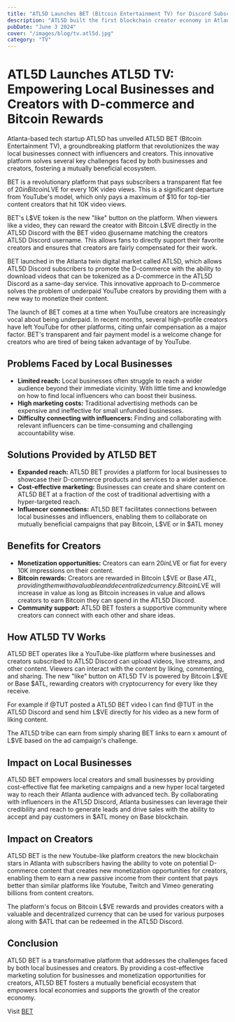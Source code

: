 ```yaml
---
title: "ATL5D Launches BET (Bitcoin Entertainment TV) for Discord Subscribers to Earn Bitcoin While Promoting to Atlanta"
description: "ATL5D built the first blockchain creator economy in Atlanta with Bitcoin powered TV network."
pubDate: "June 3 2024"
cover: "/images/blog/tv.atl5d.jpg"
category: "TV"
---
```


# ATL5D Launches ATL5D TV: Empowering Local Businesses and Creators with D-commerce and Bitcoin Rewards

Atlanta-based tech startup ATL5D has unveiled ATL5D BET (Bitcoin Entertainment TV), a groundbreaking platform that revolutionizes the way local businesses connect with influencers and creators. This innovative platform solves several key challenges faced by both businesses and creators, fostering a mutually beneficial ecosystem. 

BET is a revolutionary platform that pays subscribers a transparent flat fee of $20 in Bitcoin L$VE for every 10K video views. This is a significant departure from YouTube's model, which only pays a maximum of $10 for top-tier content creators that hit 10K video views.

BET's L$VE token is the new "like" button on the platform. When viewers like a video, they can reward the creator with Bitcoin L$VE directly in the ATL5D Discord with the BET video @username matching the creators ATL5D Discord username. This allows fans to directly support their favorite creators and ensures that creators are fairly compensated for their work.

BET launched in the Atlanta twin digital market called ATL5D, which allows ATL5D Discord subscribers to promote the D-commerce with the ability to download videos that can be tokenized as a D-commerce in the ATL5D Discord as a same-day service. This innovative approach to D-commerce solves the problem of underpaid YouTube creators by providing them with a new way to monetize their content.

The launch of BET comes at a time when YouTube creators are increasingly vocal about being underpaid. In recent months, several high-profile creators have left YouTube for other platforms, citing unfair compensation as a major factor. BET's transparent and fair payment model is a welcome change for creators who are tired of being taken advantage of by YouTube.

## Problems Faced by Local Businesses

- **Limited reach:** Local businesses often struggle to reach a wider audience beyond their immediate vicinity. With little time and knowledge on how to find local influencers who can boost their business. 
- **High marketing costs:** Traditional advertising methods can be expensive and ineffective for small unfunded businesses.
- **Difficulty connecting with influencers:** Finding and collaborating with relevant influencers can be time-consuming and challenging accountability wise.

## Solutions Provided by ATL5D BET

- **Expanded reach:** ATL5D BET provides a platform for local businesses to showcase their D-commerce products and services to a wider audience.
- **Cost-effective marketing:** Businesses can create and share content on ATL5D BET at a fraction of the cost of traditional advertising with a hyper-targeted reach.
- **Influencer connections:** ATL5D BET facilitates connections between local businesses and influencers, enabling them to collaborate on mutually beneficial campaigns that pay Bitcoin, L$VE or in $ATL money

## Benefits for Creators

- **Monetization opportunities:** Creators can earn $20 in L$VE or fiat for every 10K impressions on their content.
- **Bitcoin rewards:** Creators are rewarded in Bitcoin L$VE or Base $ATL, providing them with a valuable and decentralized currency. Bitcoin L$VE will increase in value as long as Bitcoin increases in value and allows creators to earn Bitcoin they can spend in the ATL5D Discord.
- **Community support:** ATL5D BET fosters a supportive community where creators can connect with each other and share ideas. 

## How ATL5D TV Works

ATL5D BET operates like a YouTube-like platform where businesses and creators subscribed to ATL5D Discord can upload videos, live streams, and other content. Viewers can interact with the content by liking, commenting, and sharing. The new "like" button on ATL5D TV is powered by Bitcoin L$VE or Base $ATL, rewarding creators with cryptocurrency for every like they receive.

For example if @TUT posted a ATL5D BET video I can find @TUT in the ATL5D Discord and send him L$VE directly for his video as a new form of liking content.

The ATL5D tribe can earn from simply sharing BET links to earn x amount of L$VE based on the ad campaign's challenge.

## Impact on Local Businesses

ATL5D BET empowers local creators and small businesses by providing cost-effective flat fee marketing campaigns and a new hyper local targeted way to reach their Atlanta audience with advanced tech. By collaborating with influencers in the ATL5D Discord, Atlanta businesses can leverage their credibility and reach to generate leads and drive sales with the ability to accept and pay customers in $ATL money on Base blockchain.

## Impact on Creators

ATL5D BET is the new Youtube-like platform creators the new blockchain stars in Atlanta with subscribers having the ability to vote on potential D-commerce content that creates new monetization opportunities for creators, enabling them to earn a new passive income from their content that pays better than similar platforms like Youtube, Twitch and Vimeo generating billions from content creators.

 The platform's focus on Bitcoin L$VE rewards and provides creators with a valuable and decentralized currency that can be used for various purposes along with $ATL that can be redeemed in the ATL5D Discord.

## Conclusion

ATL5D BET is a transformative platform that addresses the challenges faced by both local businesses and creators. By providing a cost-effective marketing solution for businesses and monetization opportunities for creators, ATL5D BET fosters a mutually beneficial ecosystem that empowers local economies and supports the growth of the creator economy.

Visit [BET](https://bet.atl5d.com)
